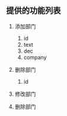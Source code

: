 ## 提供的功能列表
 1. 添加部门
 
	   1. id
	   2. text
	   3. dec
	   4. company
 2. 删除部门
  
       1. id
 1. 修改部门
 2. 删除部门